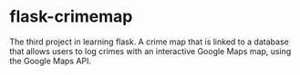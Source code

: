 # flask-crimemap

The third project in learning flask.  A crime map that is linked to a
database that allows users to log crimes with an interactive Google Maps
map, using the Google Maps API.
